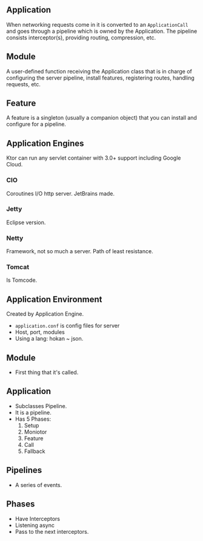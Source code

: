 ## Application
When networking requests come in it is converted to an `ApplicationCall` and goes through a pipeline which is owned by the Application. The pipeline consists interceptor(s), providing routing, compression, etc. 

## Module
A user-defined function receiving the Application class that is in charge of configuring the server pipeline, install features, registering routes, handling requests, etc.

## Feature
A feature is a singleton (usually a companion object) that you can install and configure for a pipeline.

## Application Engines
Ktor can run any servlet container with 3.0+ support including Google Cloud.
### CIO
Coroutines I/O http server. JetBrains made.
### Jetty
Eclipse version.
### Netty
Framework, not so much a server. Path of least resistance.
### Tomcat
Is Tomcode.

## Application Environment
Created by Application Engine.
- `application.conf` is config files for server
- Host, port, modules
- Using a lang: hokan ~ json.

## Module
- First thing that it's called.

## Application
- Subclasses Pipeline.
- It is a pipeline.
- Has 5 Phases:
  1. Setup
  2. Moniotor
  3. Feature
  4. Call
  5. Fallback

## Pipelines
- A series of events.

## Phases
- Have Interceptors 
- Listening async
- Pass to the next interceptors.

